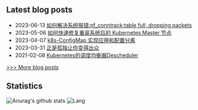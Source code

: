 
## Latest blog posts
- 2023-06-13 [如何解决系统报错:nf_conntrack:table full, dropping packets](https://opscloud.vip/2023/06/13/%E5%A6%82%E4%BD%95%E8%A7%A3%E5%86%B3%E7%B3%BB%E7%BB%9F%E6%8A%A5%E9%94%99%EF%BC%9Anf_conntrack:%20table%20full,%20dropping%20packets/)
- 2023-05-06 [如何快速修复重装系统后的 Kubernetes Master 节点](https://opscloud.vip/2023/05/06/%E5%A6%82%E4%BD%95%E5%BF%AB%E9%80%9F%E4%BF%AE%E5%A4%8D%E9%87%8D%E8%A3%85%E7%B3%BB%E7%BB%9F%E5%90%8E%E7%9A%84%20Kubernetes%20Master%20%E8%8A%82%E7%82%B9/)
- 2023-04-07 [k8s-ConfigMap 实现应用和配置分离](https://opscloud.vip/2023/04/07/K8S-ConfigMap%20%E5%AE%9E%E7%8E%B0%E5%BA%94%E7%94%A8%E5%92%8C%E9%85%8D%E7%BD%AE%E5%88%86%E7%A6%BB/)
- 2023-03-31 [正是孤独让你变得出众](https://opscloud.vip/2023/03/31/%E6%AD%A3%E6%98%AF%E5%AD%A4%E7%8B%AC%E8%AE%A9%E4%BD%A0%E5%8F%98%E5%BE%97%E5%87%BA%E4%BC%97/)
- 2021-02-08 [Kubernetes的调度均衡器Descheduler](https://opscloud.vip/2021/02/08/Kubernetes%E7%9A%84%E8%B0%83%E5%BA%A6%E5%9D%87%E8%A1%A1%E5%99%A8Descheduler/)

[>>> More blog posts](https://opscloud.vip/archives/)

## Statistics
![Anurag's github stats](https://github-readme-stats.vercel.app/api?username=evenno&show_icons=true&theme=dark)
![Lang](https://github-readme-stats.vercel.app/api/top-langs/?username=evenno&hide=ipynb,html&layout=compact)
